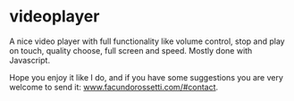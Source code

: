 # videoplayer

A nice video player with full functionality like volume control, stop and play on touch, quality choose, full screen and speed. 
Mostly done with Javascript.

Hope you enjoy it like I do, and if you have some suggestions you are very welcome to send it: www.facundorossetti.com/#contact.
